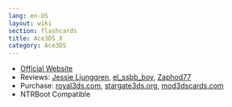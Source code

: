 ```yaml
---
lang: en-US
layout: wiki
section: flashcards
title: Ace3DS X
category: Ace3DS
---
```


- [Official Website](http://www.ace3ds.com/)
- Reviews: [Jessie Ljunggren](https://gbatemp.net/review/ace3dsx.667/), [el_ssbb_boy](https://gbatemp.net/threads/review-ace3ds-x.487871/), [Zaphod77](https://gbatemp.net/threads/ace3ds-x-review.488210/)
- Purchase: [royal3ds.com](http://www.royal3ds.com/ace3ds-x-flashcart-supports-ds-mode-and-3ds-modewith-boot9strap-ntrboot-18.html), [stargate3ds.org](http://stargate3ds.org/home/24-ace3ds-x.html), [mod3dscards.com](https://www.mod3dscard.com/home/9-ace3ds-x-best-ntrboot-flashcard.html)
- NTRBoot Compatible
